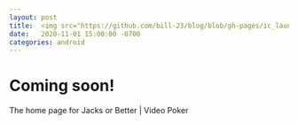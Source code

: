 ```yaml
---
layout: post
title:  <img src="https://github.com/bill-23/blog/blob/gh-pages/ic_launcher.png?raw=true" alt="Jacks or Better Logo"/>"Jacks or Better | Video Poker"
date:   2020-11-01 15:00:00 -0700
categories: android
---
```

# Coming soon!
The home page for Jacks or Better | Video Poker


